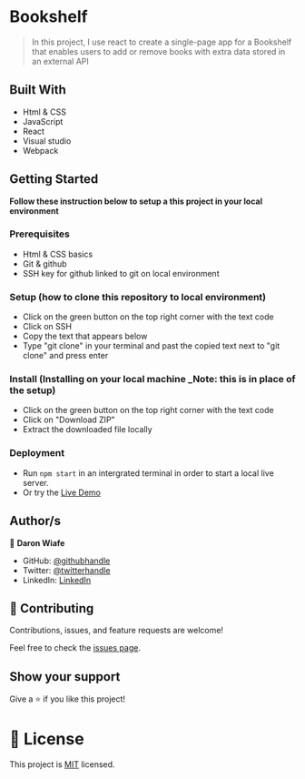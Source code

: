 # Bookshelf

> In this project, I use react to create a single-page app for a Bookshelf that enables users to add or remove books with extra data stored in an external API


## Built With

- Html & CSS
- JavaScript
- React
- Visual studio
- Webpack

## Getting Started

**Follow these instruction below to setup a this project in your local environment**

### Prerequisites

- Html & CSS basics
- Git & github
- SSH key for github linked to git on local environment

### Setup (how to clone this repository to local environment)

- Click on the green button on the top right corner with the text code
- Click on SSH
- Copy the text that appears below 
- Type "git clone" in your terminal and past the copied text next to "git clone" and press enter

### Install (Installing on your local machine _Note: this is in place of the setup)

- Click on the green button on the top right corner with the text code
- Click on "Download ZIP"
- Extract the downloaded file locally

### Deployment

- Run `npm start` in an intergrated terminal in order to start a local live server.
- Or try the [Live Demo](https://bookshelf976.netlify.app/)


## Author/s

👤 **Daron Wiafe**

- GitHub: [@githubhandle](https://github.com/Daron976)
- Twitter: [@twitterhandle](https://twitter.com/WiafeDaron)
- LinkedIn: [LinkedIn](https://www.linkedin.com/in/daron-wiafe-1b88141a6/)

## 🤝 Contributing

Contributions, issues, and feature requests are welcome!

Feel free to check the [issues page](https://github.com/Daron976/Bookshelf/issues). 

## Show your support

Give a ⭐️ if you like this project!

    
# 📝 License

This project is [MIT](./LICENSE) licensed.

